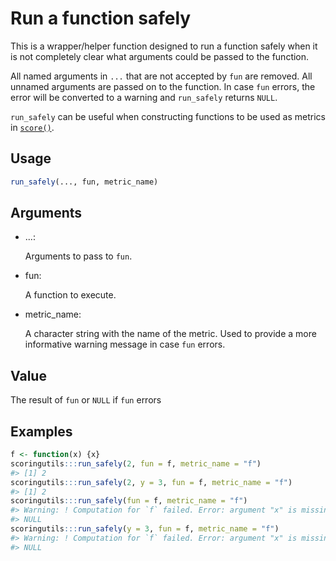 # Run a function safely

This is a wrapper/helper function designed to run a function safely when
it is not completely clear what arguments could be passed to the
function.

All named arguments in `...` that are not accepted by `fun` are removed.
All unnamed arguments are passed on to the function. In case `fun`
errors, the error will be converted to a warning and `run_safely`
returns `NULL`.

`run_safely` can be useful when constructing functions to be used as
metrics in
[`score()`](https://epiforecasts.io/scoringutils/dev/reference/score.md).

## Usage

``` r
run_safely(..., fun, metric_name)
```

## Arguments

- ...:

  Arguments to pass to `fun`.

- fun:

  A function to execute.

- metric_name:

  A character string with the name of the metric. Used to provide a more
  informative warning message in case `fun` errors.

## Value

The result of `fun` or `NULL` if `fun` errors

## Examples

``` r
f <- function(x) {x}
scoringutils:::run_safely(2, fun = f, metric_name = "f")
#> [1] 2
scoringutils:::run_safely(2, y = 3, fun = f, metric_name = "f")
#> [1] 2
scoringutils:::run_safely(fun = f, metric_name = "f")
#> Warning: ! Computation for `f` failed. Error: argument "x" is missing, with no default.
#> NULL
scoringutils:::run_safely(y = 3, fun = f, metric_name = "f")
#> Warning: ! Computation for `f` failed. Error: argument "x" is missing, with no default.
#> NULL
```
